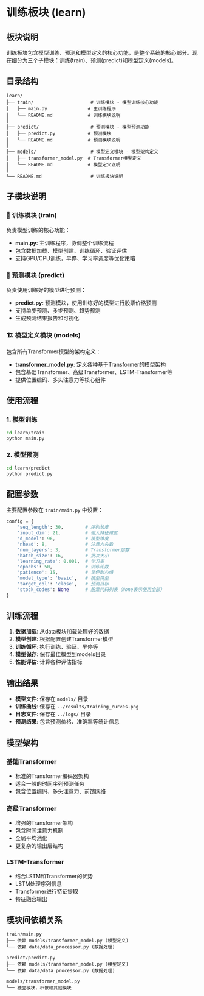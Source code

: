 # 训练板块 (learn)

## 板块说明
训练板块包含模型训练、预测和模型定义的核心功能，是整个系统的核心部分。现在细分为三个子模块：训练(train)、预测(predict)和模型定义(models)。

## 目录结构

```
learn/
├── train/                     # 训练模块 - 模型训练核心功能
│   ├── main.py               # 主训练程序
│   └── README.md             # 训练模块说明
│
├── predict/                   # 预测模块 - 模型预测功能
│   ├── predict.py            # 预测模块
│   └── README.md             # 预测模块说明
│
├── models/                    # 模型定义模块 - 模型架构定义
│   ├── transformer_model.py  # Transformer模型定义
│   └── README.md             # 模型定义说明
│
└── README.md                  # 训练板块说明
```

## 子模块说明

### 🎯 训练模块 (train)
负责模型训练的核心功能：
- **main.py**: 主训练程序，协调整个训练流程
- 包含数据加载、模型创建、训练循环、验证评估
- 支持GPU/CPU训练，早停、学习率调度等优化策略

### 🔮 预测模块 (predict)
负责使用训练好的模型进行预测：
- **predict.py**: 预测模块，使用训练好的模型进行股票价格预测
- 支持单步预测、多步预测、趋势预测
- 生成预测结果报告和可视化

### 🏗️ 模型定义模块 (models)
包含所有Transformer模型的架构定义：
- **transformer_model.py**: 定义各种基于Transformer的模型架构
- 包含基础Transformer、高级Transformer、LSTM-Transformer等
- 提供位置编码、多头注意力等核心组件

## 使用流程

### 1. 模型训练
```bash
cd learn/train
python main.py
```

### 2. 模型预测
```bash
cd learn/predict
python predict.py
```

## 配置参数

主要配置参数在 `train/main.py` 中设置：

```python
config = {
    'seq_length': 30,        # 序列长度
    'input_dim': 21,         # 输入特征维度
    'd_model': 96,           # 模型维度
    'nhead': 8,              # 注意力头数
    'num_layers': 3,         # Transformer层数
    'batch_size': 16,        # 批次大小
    'learning_rate': 0.001,  # 学习率
    'epochs': 50,            # 训练轮数
    'patience': 15,          # 早停耐心值
    'model_type': 'basic',   # 模型类型
    'target_col': 'close',   # 预测目标
    'stock_codes': None      # 股票代码列表（None表示使用全部）
}
```

## 训练流程

1. **数据加载**: 从data板块加载处理好的数据
2. **模型创建**: 根据配置创建Transformer模型
3. **训练循环**: 执行训练、验证、早停等
4. **模型保存**: 保存最佳模型到models目录
5. **性能评估**: 计算各种评估指标

## 输出结果

- **模型文件**: 保存在 `models/` 目录
- **训练曲线**: 保存在 `../results/training_curves.png`
- **日志文件**: 保存在 `../logs/` 目录
- **预测结果**: 包含预测价格、准确率等统计信息

## 模型架构

### 基础Transformer
- 标准的Transformer编码器架构
- 适合一般的时间序列预测任务
- 包含位置编码、多头注意力、前馈网络

### 高级Transformer
- 增强的Transformer架构
- 包含时间注意力机制
- 全局平均池化
- 更复杂的输出层结构

### LSTM-Transformer
- 结合LSTM和Transformer的优势
- LSTM处理序列信息
- Transformer进行特征提取
- 特征融合输出

## 模块间依赖关系

```
train/main.py
├── 依赖 models/transformer_model.py (模型定义)
└── 依赖 data/data_processor.py (数据处理)

predict/predict.py
├── 依赖 models/transformer_model.py (模型定义)
└── 依赖 data/data_processor.py (数据处理)

models/transformer_model.py
└── 独立模块，不依赖其他模块
``` 